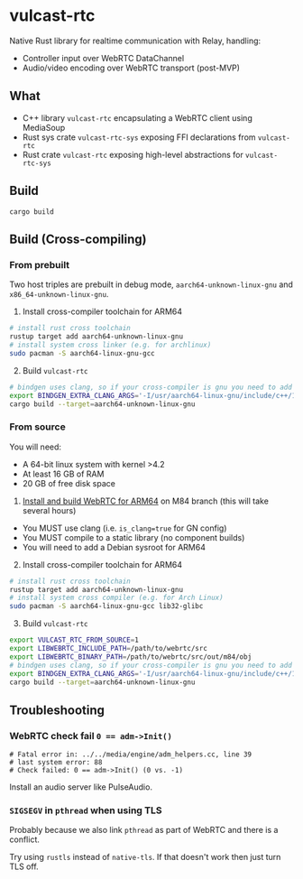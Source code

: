 # vulcast-rtc
Native Rust library for realtime communication with Relay, handling:
- Controller input over WebRTC DataChannel
- Audio/video encoding over WebRTC transport (post-MVP)

## What
- C++ library `vulcast-rtc` encapsulating a WebRTC client using MediaSoup
- Rust sys crate `vulcast-rtc-sys` exposing FFI declarations from `vulcast-rtc`
- Rust crate `vulcast-rtc` exposing high-level abstractions for `vulcast-rtc-sys`

## Build
```
cargo build
```

## Build (Cross-compiling)
### From prebuilt
Two host triples are prebuilt in debug mode, `aarch64-unknown-linux-gnu` and `x86_64-unknown-linux-gnu`.

1. Install cross-compiler toolchain for ARM64
```bash
# install rust cross toolchain
rustup target add aarch64-unknown-linux-gnu
# install system cross linker (e.g. for archlinux)
sudo pacman -S aarch64-linux-gnu-gcc
```
2. Build `vulcast-rtc`
```bash
# bindgen uses clang, so if your cross-compiler is gnu you need to add some include dirs
export BINDGEN_EXTRA_CLANG_ARGS='-I/usr/aarch64-linux-gnu/include/c++/11.1.0/aarch64-linux-gnu'
cargo build --target=aarch64-unknown-linux-gnu
```
### From source
You will need:
- A 64-bit linux system with kernel >4.2
- At least 16 GB of RAM
- 20 GB of free disk space

1. [Install and build WebRTC for ARM64](https://webrtc.github.io/webrtc-org/native-code/development/) on M84 branch
(this will take several hours)
- You MUST use clang (i.e. `is_clang=true` for GN config)
- You MUST compile to a static library (no component builds)
- You will need to add a Debian sysroot for ARM64
2. Install cross-compiler toolchain for ARM64
```bash
# install rust cross toolchain
rustup target add aarch64-unknown-linux-gnu
# install system cross compiler (e.g. for Arch Linux)
sudo pacman -S aarch64-linux-gnu-gcc lib32-glibc
```
3. Build `vulcast-rtc`
```bash
export VULCAST_RTC_FROM_SOURCE=1
export LIBWEBRTC_INCLUDE_PATH=/path/to/webrtc/src
export LIBWEBRTC_BINARY_PATH=/path/to/webrtc/src/out/m84/obj
# bindgen uses clang, so if your cross-compiler is gnu you need to add some include dirs
export BINDGEN_EXTRA_CLANG_ARGS='-I/usr/aarch64-linux-gnu/include/c++/11.1.0/aarch64-linux-gnu'
cargo build --target=aarch64-unknown-linux-gnu
```


## Troubleshooting
### WebRTC check fail `0 == adm->Init()`
```
# Fatal error in: ../../media/engine/adm_helpers.cc, line 39
# last system error: 88
# Check failed: 0 == adm->Init() (0 vs. -1)
```
Install an audio server like PulseAudio.

### `SIGSEGV` in `pthread` when using TLS
Probably because we also link `pthread` as part of WebRTC and there is a conflict.

Try using `rustls` instead of `native-tls`. If that doesn't work then just turn TLS off.